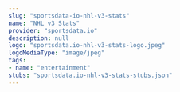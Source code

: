 ```yaml
---
slug: "sportsdata-io-nhl-v3-stats"
name: "NHL v3 Stats"
provider: "sportsdata.io"
description: null
logo: "sportsdata.io-nhl-v3-stats-logo.jpeg"
logoMediaType: "image/jpeg"
tags:
- name: "entertainment"
stubs: "sportsdata.io-nhl-v3-stats-stubs.json"
---
```

